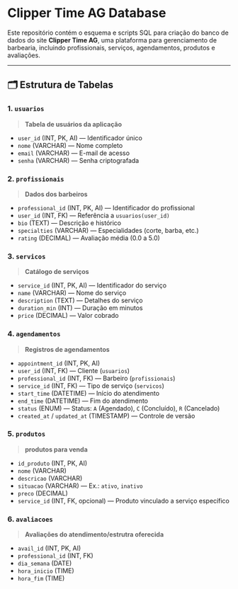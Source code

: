 # Clipper Time AG Database

Este repositório contém o esquema e scripts SQL para criação do banco de dados do site **Clipper Time AG**, uma plataforma para gerenciamento de barbearia, incluindo profissionais, serviços, agendamentos, produtos e avaliações.

---

## 🗂️ Estrutura de Tabelas

### 1. `usuarios`

> **Tabela de usuários da aplicação**

* `user_id` (INT, PK, AI) — Identificador único
* `nome` (VARCHAR) — Nome completo
* `email` (VARCHAR) — E-mail de acesso
* `senha` (VARCHAR) — Senha criptografada

### 2. `profissionais`

> **Dados dos barbeiros**

* `professional_id` (INT, PK, AI) — Identificador do profissional
* `user_id` (INT, FK) — Referência a `usuarios(user_id)`
* `bio` (TEXT) — Descrição e histórico
* `specialties` (VARCHAR) — Especialidades (corte, barba, etc.)
* `rating` (DECIMAL) — Avaliação média (0.0 a 5.0)

### 3. `servicos`

> **Catálogo de serviços**

* `service_id` (INT, PK, AI) — Identificador do serviço
* `name` (VARCHAR) — Nome do serviço
* `description` (TEXT) — Detalhes do serviço
* `duration_min` (INT) — Duração em minutos
* `price` (DECIMAL) — Valor cobrado

### 4. `agendamentos`

> **Registros de agendamentos**

* `appointment_id` (INT, PK, AI)
* `user_id` (INT, FK) — Cliente (`usuarios`)
* `professional_id` (INT, FK) — Barbeiro (`profissionais`)
* `service_id` (INT, FK) — Tipo de serviço (`servicos`)
* `start_time` (DATETIME) — Início do atendimento
* `end_time` (DATETIME) — Fim do atendimento
* `status` (ENUM) — Status: `A` (Agendado), `C` (Concluído), `R` (Cancelado)
* `created_at` / `updated_at` (TIMESTAMP) — Controle de versão

### 5. `produtos`

> **produtos para venda**

* `id_produto` (INT, PK, AI)
* `nome` (VARCHAR)
* `descricao` (VARCHAR)
* `situacao` (VARCHAR) — Ex.: `ativo`, `inativo`
* `preco` (DECIMAL)
* `service_id` (INT, FK, opcional) — Produto vinculado a serviço específico

### 6. `avaliacoes`

> **Avaliações do atendimento/estrutra oferecida**

* `avail_id` (INT, PK, AI)
* `professional_id` (INT, FK)
* `dia_semana` (DATE)
* `hora_inicio` (TIME)
* `hora_fim` (TIME)
